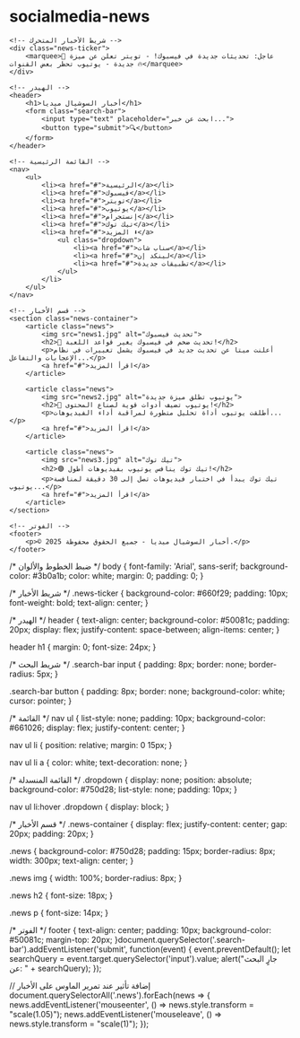 # socialmedia-news
<!DOCTYPE html>
<html lang="ar">
<head>
    <meta charset="UTF-8">
    <meta name="viewport" content="width=device-width, initial-scale=1.0">
    <meta name="description" content="أكبر موقع إخباري لمتابعة كل جديد في عالم السوشيال ميديا">
    <meta name="keywords" content="أخبار, سوشيال ميديا, فيسبوك, تويتر, يوتيوب, إنستجرام">
    <meta name="author" content="أخبار السوشيال ميديا">
    <title>أخبار السوشيال ميديا</title>
    <link rel="stylesheet" href="style.css">
    <script defer src="script.js"></script>
</head>
<body>

    <!-- شريط الأخبار المتحرك -->
    <div class="news-ticker">
        <marquee>🚀 عاجل: تحديثات جديدة في فيسبوك! - تويتر تعلن عن ميزة جديدة - يوتيوب تحظر بعض القنوات 🔥</marquee>
    </div>

    <!-- الهيدر -->
    <header>
        <h1>أخبار السوشيال ميديا</h1>
        <form class="search-bar">
            <input type="text" placeholder="ابحث عن خبر...">
            <button type="submit">🔍</button>
        </form>
    </header>

    <!-- القائمة الرئيسية -->
    <nav>
        <ul>
            <li><a href="#">الرئيسية</a></li>
            <li><a href="#">فيسبوك</a></li>
            <li><a href="#">تويتر</a></li>
            <li><a href="#">يوتيوب</a></li>
            <li><a href="#">إنستجرام</a></li>
            <li><a href="#">تيك توك</a></li>
            <li><a href="#">المزيد ⬇</a>
                <ul class="dropdown">
                    <li><a href="#">سناب شات</a></li>
                    <li><a href="#">لينكد إن</a></li>
                    <li><a href="#">تطبيقات جديدة</a></li>
                </ul>
            </li>
        </ul>
    </nav>

    <!-- قسم الأخبار -->
    <section class="news-container">
        <article class="news">
            <img src="news1.jpg" alt="تحديث فيسبوك">
            <h2>🔵 تحديث ضخم في فيسبوك يغير قواعد اللعبة!</h2>
            <p>أعلنت ميتا عن تحديث جديد في فيسبوك يشمل تغييرات في نظام الإعجابات والتفاعل...</p>
            <a href="#">اقرأ المزيد</a>
        </article>

        <article class="news">
            <img src="news2.jpg" alt="يوتيوب تطلق ميزة جديدة">
            <h2>🔴 يوتيوب تضيف أدوات قوية لصناع المحتوى!</h2>
            <p>أطلقت يوتيوب أداة تحليل متطورة لمراقبة أداء الفيديوهات...</p>
            <a href="#">اقرأ المزيد</a>
        </article>

        <article class="news">
            <img src="news3.jpg" alt="تيك توك">
            <h2>🟣 تيك توك ينافس يوتيوب بفيديوهات أطول!</h2>
            <p>تيك توك يبدأ في اختبار فيديوهات تصل إلى 30 دقيقة لمنافسة يوتيوب...</p>
            <a href="#">اقرأ المزيد</a>
        </article>
    </section>

    <!-- الفوتر -->
    <footer>
        <p>© 2025 أخبار السوشيال ميديا - جميع الحقوق محفوظة.</p>
    </footer>

</body>
</html>/* ضبط الخطوط والألوان */
body {
    font-family: 'Arial', sans-serif;
    background-color: #3b0a1b;
    color: white;
    margin: 0;
    padding: 0;
}

/* شريط الأخبار */
.news-ticker {
    background-color: #660f29;
    padding: 10px;
    font-weight: bold;
    text-align: center;
}

/* الهيدر */
header {
    text-align: center;
    background-color: #50081c;
    padding: 20px;
    display: flex;
    justify-content: space-between;
    align-items: center;
}

header h1 {
    margin: 0;
    font-size: 24px;
}

/* شريط البحث */
.search-bar input {
    padding: 8px;
    border: none;
    border-radius: 5px;
}

.search-bar button {
    padding: 8px;
    border: none;
    background-color: white;
    cursor: pointer;
}

/* القائمة */
nav ul {
    list-style: none;
    padding: 10px;
    background-color: #661026;
    display: flex;
    justify-content: center;
}

nav ul li {
    position: relative;
    margin: 0 15px;
}

nav ul li a {
    color: white;
    text-decoration: none;
}

/* القائمة المنسدلة */
.dropdown {
    display: none;
    position: absolute;
    background-color: #750d28;
    list-style: none;
    padding: 10px;
}

nav ul li:hover .dropdown {
    display: block;
}

/* قسم الأخبار */
.news-container {
    display: flex;
    justify-content: center;
    gap: 20px;
    padding: 20px;
}

.news {
    background-color: #750d28;
    padding: 15px;
    border-radius: 8px;
    width: 300px;
    text-align: center;
}

.news img {
    width: 100%;
    border-radius: 8px;
}

.news h2 {
    font-size: 18px;
}

.news p {
    font-size: 14px;
}

/* الفوتر */
footer {
    text-align: center;
    padding: 10px;
    background-color: #50081c;
    margin-top: 20px;
}document.querySelector('.search-bar').addEventListener('submit', function(event) {
    event.preventDefault();
    let searchQuery = event.target.querySelector('input').value;
    alert("جارٍ البحث عن: " + searchQuery);
});

// إضافة تأثير عند تمرير الماوس على الأخبار
document.querySelectorAll('.news').forEach(news => {
    news.addEventListener('mouseenter', () => news.style.transform = "scale(1.05)");
    news.addEventListener('mouseleave', () => news.style.transform = "scale(1)");
});
